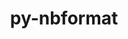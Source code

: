---
title: "py-nbformat"
layout: cache
categories: [package, develop-2024-02-04]
meta: {"versions": ["5.8.0"], "compilers": ["gcc@=11.1.0", "gcc@=11.4.0", "gcc@=7.3.1", "gcc@=9.4.0", "oneapi@=2024.0.0"], "oss": ["amzn2", "ubuntu20.04", "ubuntu22.04"], "platforms": ["linux"], "targets": ["aarch64", "neoverse_n1", "neoverse_v1", "neoverse_v2", "ppc64le", "x86_64_v3"], "stacks": ["aws-isc", "aws-isc-aarch64", "data-vis-sdk", "e4s", "e4s-neoverse-v2", "e4s-neoverse_v1", "e4s-oneapi", "e4s-power", "root"], "num_specs": 21, "num_specs_by_stack": {"aws-isc-aarch64": 2, "root": 21, "aws-isc": 1, "e4s-neoverse_v1": 3, "e4s-power": 3, "data-vis-sdk": 2, "e4s-neoverse-v2": 3, "e4s": 4, "e4s-oneapi": 3}}
spec_details: [{"hash": "yabyxiohmto247r6og7owm4jm5zlamgl", "compiler": "gcc@=7.3.1", "versions": ["5.8.0"], "os": "amzn2", "platform": "linux", "target": "aarch64", "variants": ["build_system=python_pip"], "stacks": ["aws-isc-aarch64", "root"], "size": "-", "tarball": "https://binaries.spack.io/develop-2024-02-04/build_cache/linux-amzn2-aarch64/gcc-7.3.1/py-nbformat-5.8.0/linux-amzn2-aarch64-gcc-7.3.1-py-nbformat-5.8.0-yabyxiohmto247r6og7owm4jm5zlamgl.spack"}, {"hash": "3fhxeto4ylm4q52yn7cq6t7njrirbcu5", "compiler": "gcc@=7.3.1", "versions": ["5.8.0"], "os": "amzn2", "platform": "linux", "target": "neoverse_n1", "variants": ["build_system=python_pip"], "stacks": ["aws-isc-aarch64", "root"], "size": "-", "tarball": "https://binaries.spack.io/develop-2024-02-04/build_cache/linux-amzn2-neoverse_n1/gcc-7.3.1/py-nbformat-5.8.0/linux-amzn2-neoverse_n1-gcc-7.3.1-py-nbformat-5.8.0-3fhxeto4ylm4q52yn7cq6t7njrirbcu5.spack"}, {"hash": "pzxacisoc2rv3g576ykvrro4j3hbnkqw", "compiler": "gcc@=7.3.1", "versions": ["5.8.0"], "os": "amzn2", "platform": "linux", "target": "x86_64_v3", "variants": ["build_system=python_pip"], "stacks": ["aws-isc", "root"], "size": "-", "tarball": "https://binaries.spack.io/develop-2024-02-04/build_cache/linux-amzn2-x86_64_v3/gcc-7.3.1/py-nbformat-5.8.0/linux-amzn2-x86_64_v3-gcc-7.3.1-py-nbformat-5.8.0-pzxacisoc2rv3g576ykvrro4j3hbnkqw.spack"}, {"hash": "d6vc46m2xu3wdljlmeveef2mowo73lzq", "compiler": "gcc@=11.4.0", "versions": ["5.8.0"], "os": "ubuntu20.04", "platform": "linux", "target": "neoverse_v1", "variants": ["build_system=python_pip"], "stacks": ["root", "e4s-neoverse_v1"], "size": "-", "tarball": "https://binaries.spack.io/develop-2024-02-04/build_cache/linux-ubuntu20.04-neoverse_v1/gcc-11.4.0/py-nbformat-5.8.0/linux-ubuntu20.04-neoverse_v1-gcc-11.4.0-py-nbformat-5.8.0-d6vc46m2xu3wdljlmeveef2mowo73lzq.spack"}, {"hash": "k2djzyonoqs2hfmw2tmry23owcuhdkms", "compiler": "gcc@=11.4.0", "versions": ["5.8.0"], "os": "ubuntu20.04", "platform": "linux", "target": "neoverse_v1", "variants": ["build_system=python_pip"], "stacks": ["root", "e4s-neoverse_v1"], "size": "-", "tarball": "https://binaries.spack.io/develop-2024-02-04/build_cache/linux-ubuntu20.04-neoverse_v1/gcc-11.4.0/py-nbformat-5.8.0/linux-ubuntu20.04-neoverse_v1-gcc-11.4.0-py-nbformat-5.8.0-k2djzyonoqs2hfmw2tmry23owcuhdkms.spack"}, {"hash": "esoic4gykoixyi2fdrcg53xxc5vvfem2", "compiler": "gcc@=11.4.0", "versions": ["5.8.0"], "os": "ubuntu20.04", "platform": "linux", "target": "neoverse_v1", "variants": ["build_system=python_pip"], "stacks": ["root", "e4s-neoverse_v1"], "size": "-", "tarball": "https://binaries.spack.io/develop-2024-02-04/build_cache/linux-ubuntu20.04-neoverse_v1/gcc-11.4.0/py-nbformat-5.8.0/linux-ubuntu20.04-neoverse_v1-gcc-11.4.0-py-nbformat-5.8.0-esoic4gykoixyi2fdrcg53xxc5vvfem2.spack"}, {"hash": "l7sfdo4q35m52pvaxeziia4cxeyitrpq", "compiler": "gcc@=9.4.0", "versions": ["5.8.0"], "os": "ubuntu20.04", "platform": "linux", "target": "ppc64le", "variants": ["build_system=python_pip"], "stacks": ["e4s-power", "root"], "size": "-", "tarball": "https://binaries.spack.io/develop-2024-02-04/build_cache/linux-ubuntu20.04-ppc64le/gcc-9.4.0/py-nbformat-5.8.0/linux-ubuntu20.04-ppc64le-gcc-9.4.0-py-nbformat-5.8.0-l7sfdo4q35m52pvaxeziia4cxeyitrpq.spack"}, {"hash": "fqwnmj3p3s2u4txdhtloenkoztmuf35b", "compiler": "gcc@=9.4.0", "versions": ["5.8.0"], "os": "ubuntu20.04", "platform": "linux", "target": "ppc64le", "variants": ["build_system=python_pip"], "stacks": ["e4s-power", "root"], "size": "-", "tarball": "https://binaries.spack.io/develop-2024-02-04/build_cache/linux-ubuntu20.04-ppc64le/gcc-9.4.0/py-nbformat-5.8.0/linux-ubuntu20.04-ppc64le-gcc-9.4.0-py-nbformat-5.8.0-fqwnmj3p3s2u4txdhtloenkoztmuf35b.spack"}, {"hash": "aymfowy4v3bwd64vs2po256z6xh63hbp", "compiler": "gcc@=9.4.0", "versions": ["5.8.0"], "os": "ubuntu20.04", "platform": "linux", "target": "ppc64le", "variants": ["build_system=python_pip"], "stacks": ["e4s-power", "root"], "size": "-", "tarball": "https://binaries.spack.io/develop-2024-02-04/build_cache/linux-ubuntu20.04-ppc64le/gcc-9.4.0/py-nbformat-5.8.0/linux-ubuntu20.04-ppc64le-gcc-9.4.0-py-nbformat-5.8.0-aymfowy4v3bwd64vs2po256z6xh63hbp.spack"}, {"hash": "zzs2ah6qagvwhza45vcxuou55oexec7s", "compiler": "gcc@=11.1.0", "versions": ["5.8.0"], "os": "ubuntu20.04", "platform": "linux", "target": "x86_64_v3", "variants": ["build_system=python_pip"], "stacks": ["data-vis-sdk", "root"], "size": "-", "tarball": "https://binaries.spack.io/develop-2024-02-04/build_cache/linux-ubuntu20.04-x86_64_v3/gcc-11.1.0/py-nbformat-5.8.0/linux-ubuntu20.04-x86_64_v3-gcc-11.1.0-py-nbformat-5.8.0-zzs2ah6qagvwhza45vcxuou55oexec7s.spack"}, {"hash": "be75lrhrbwxxeryhlejdta5reomygs6d", "compiler": "gcc@=11.1.0", "versions": ["5.8.0"], "os": "ubuntu20.04", "platform": "linux", "target": "x86_64_v3", "variants": ["build_system=python_pip"], "stacks": ["data-vis-sdk", "root"], "size": "-", "tarball": "https://binaries.spack.io/develop-2024-02-04/build_cache/linux-ubuntu20.04-x86_64_v3/gcc-11.1.0/py-nbformat-5.8.0/linux-ubuntu20.04-x86_64_v3-gcc-11.1.0-py-nbformat-5.8.0-be75lrhrbwxxeryhlejdta5reomygs6d.spack"}, {"hash": "pkayz6pyla2evsa4c3z6b3bkojqck6rk", "compiler": "gcc@=11.4.0", "versions": ["5.8.0"], "os": "ubuntu22.04", "platform": "linux", "target": "neoverse_v2", "variants": ["build_system=python_pip"], "stacks": ["e4s-neoverse-v2", "root"], "size": "-", "tarball": "https://binaries.spack.io/develop-2024-02-04/build_cache/linux-ubuntu22.04-neoverse_v2/gcc-11.4.0/py-nbformat-5.8.0/linux-ubuntu22.04-neoverse_v2-gcc-11.4.0-py-nbformat-5.8.0-pkayz6pyla2evsa4c3z6b3bkojqck6rk.spack"}, {"hash": "o6zyrlbp6qtprnmag76hiknhp5otpukb", "compiler": "gcc@=11.4.0", "versions": ["5.8.0"], "os": "ubuntu20.04", "platform": "linux", "target": "x86_64_v3", "variants": ["build_system=python_pip"], "stacks": ["root", "e4s"], "size": "-", "tarball": "https://binaries.spack.io/develop-2024-02-04/build_cache/linux-ubuntu20.04-x86_64_v3/gcc-11.4.0/py-nbformat-5.8.0/linux-ubuntu20.04-x86_64_v3-gcc-11.4.0-py-nbformat-5.8.0-o6zyrlbp6qtprnmag76hiknhp5otpukb.spack"}, {"hash": "unwgc2gi2gm6tdtvjjiwi4njibkc25rs", "compiler": "gcc@=11.4.0", "versions": ["5.8.0"], "os": "ubuntu20.04", "platform": "linux", "target": "x86_64_v3", "variants": ["build_system=python_pip"], "stacks": ["root", "e4s"], "size": "-", "tarball": "https://binaries.spack.io/develop-2024-02-04/build_cache/linux-ubuntu20.04-x86_64_v3/gcc-11.4.0/py-nbformat-5.8.0/linux-ubuntu20.04-x86_64_v3-gcc-11.4.0-py-nbformat-5.8.0-unwgc2gi2gm6tdtvjjiwi4njibkc25rs.spack"}, {"hash": "tfmga7byfuozoapkveyuue6ffcqi7kbl", "compiler": "gcc@=11.4.0", "versions": ["5.8.0"], "os": "ubuntu20.04", "platform": "linux", "target": "x86_64_v3", "variants": ["build_system=python_pip"], "stacks": ["root", "e4s"], "size": "-", "tarball": "https://binaries.spack.io/develop-2024-02-04/build_cache/linux-ubuntu20.04-x86_64_v3/gcc-11.4.0/py-nbformat-5.8.0/linux-ubuntu20.04-x86_64_v3-gcc-11.4.0-py-nbformat-5.8.0-tfmga7byfuozoapkveyuue6ffcqi7kbl.spack"}, {"hash": "2ziirggvbv7cx5ots47klw4i2re5ktom", "compiler": "gcc@=11.4.0", "versions": ["5.8.0"], "os": "ubuntu20.04", "platform": "linux", "target": "x86_64_v3", "variants": ["build_system=python_pip"], "stacks": ["root", "e4s"], "size": "-", "tarball": "https://binaries.spack.io/develop-2024-02-04/build_cache/linux-ubuntu20.04-x86_64_v3/gcc-11.4.0/py-nbformat-5.8.0/linux-ubuntu20.04-x86_64_v3-gcc-11.4.0-py-nbformat-5.8.0-2ziirggvbv7cx5ots47klw4i2re5ktom.spack"}, {"hash": "ilbxccu2nlj77yprn5kz7aisvps4hwlu", "compiler": "gcc@=11.4.0", "versions": ["5.8.0"], "os": "ubuntu22.04", "platform": "linux", "target": "neoverse_v2", "variants": ["build_system=python_pip"], "stacks": ["e4s-neoverse-v2", "root"], "size": "-", "tarball": "https://binaries.spack.io/develop-2024-02-04/build_cache/linux-ubuntu22.04-neoverse_v2/gcc-11.4.0/py-nbformat-5.8.0/linux-ubuntu22.04-neoverse_v2-gcc-11.4.0-py-nbformat-5.8.0-ilbxccu2nlj77yprn5kz7aisvps4hwlu.spack"}, {"hash": "j4n22q66adk3emhzzytjwztx3kbnmxc3", "compiler": "gcc@=11.4.0", "versions": ["5.8.0"], "os": "ubuntu22.04", "platform": "linux", "target": "neoverse_v2", "variants": ["build_system=python_pip"], "stacks": ["e4s-neoverse-v2", "root"], "size": "-", "tarball": "https://binaries.spack.io/develop-2024-02-04/build_cache/linux-ubuntu22.04-neoverse_v2/gcc-11.4.0/py-nbformat-5.8.0/linux-ubuntu22.04-neoverse_v2-gcc-11.4.0-py-nbformat-5.8.0-j4n22q66adk3emhzzytjwztx3kbnmxc3.spack"}, {"hash": "56girdohgectlp2scauozu5jquwie7v4", "compiler": "oneapi@=2024.0.0", "versions": ["5.8.0"], "os": "ubuntu22.04", "platform": "linux", "target": "x86_64_v3", "variants": ["build_system=python_pip"], "stacks": ["e4s-oneapi", "root"], "size": "-", "tarball": "https://binaries.spack.io/develop-2024-02-04/build_cache/linux-ubuntu22.04-x86_64_v3/oneapi-2024.0.0/py-nbformat-5.8.0/linux-ubuntu22.04-x86_64_v3-oneapi-2024.0.0-py-nbformat-5.8.0-56girdohgectlp2scauozu5jquwie7v4.spack"}, {"hash": "mz4oesol7s3w2wnc65rrofheu42wuo4i", "compiler": "oneapi@=2024.0.0", "versions": ["5.8.0"], "os": "ubuntu22.04", "platform": "linux", "target": "x86_64_v3", "variants": ["build_system=python_pip"], "stacks": ["e4s-oneapi", "root"], "size": "-", "tarball": "https://binaries.spack.io/develop-2024-02-04/build_cache/linux-ubuntu22.04-x86_64_v3/oneapi-2024.0.0/py-nbformat-5.8.0/linux-ubuntu22.04-x86_64_v3-oneapi-2024.0.0-py-nbformat-5.8.0-mz4oesol7s3w2wnc65rrofheu42wuo4i.spack"}, {"hash": "qy5gvmilqci2bkr4r33d7sfusza6uw3e", "compiler": "oneapi@=2024.0.0", "versions": ["5.8.0"], "os": "ubuntu22.04", "platform": "linux", "target": "x86_64_v3", "variants": ["build_system=python_pip"], "stacks": ["e4s-oneapi", "root"], "size": "-", "tarball": "https://binaries.spack.io/develop-2024-02-04/build_cache/linux-ubuntu22.04-x86_64_v3/oneapi-2024.0.0/py-nbformat-5.8.0/linux-ubuntu22.04-x86_64_v3-oneapi-2024.0.0-py-nbformat-5.8.0-qy5gvmilqci2bkr4r33d7sfusza6uw3e.spack"}]
---